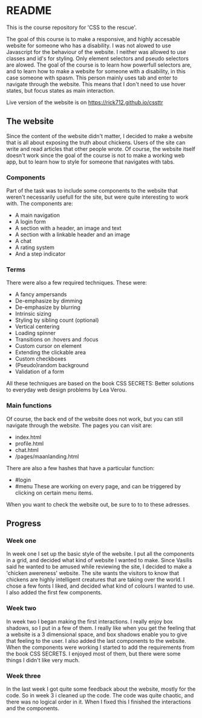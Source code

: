 # README

This is the course repository for 'CSS to the rescue'.

The goal of this course is to make a responsive, and highly accesable website for someone who has a disability. I was not alowed to use Javascript for the behaviour of the website. I neither was allowed to use classes and id's for styling. Only element selectors and pseudo selectors are alowed. The goal of the course is to learn how powerfull selectors are, and to learn how to make a website for someone with a disability, in this case someone with spasm. This person mainly uses tab and enter to navigate through the website. This means that I don't need to use hover states, but focus states as main interaction.

Live version of the website is on https://rick712.github.io/cssttr

## The website
Since the content of the website didn't matter, I decided to make a website that is all about exposing the truth about chickens. Users of the site can write and read articles that other people wrote. Of course, the website itself doesn't work since the goal of the course is not to make a working web app, but to learn how to style for someone that navigates with tabs.

### Components
Part of the task was to include some components to the website that weren't necessarily usefull for the site, but were quite interesting to work with. The components are:
- A main navigation
- A login form
- A section with a header, an image and text
- A section with a linkable header and an image
- A chat
- A rating system
- And a step indicator

### Terms
There were also a few required techniques. These were:
- A fancy ampersands
- De-emphasize by dimming
- De-emphasize by blurring
- Intrinsic sizing
- Styling by sibling count (optional)
- Vertical centering
- Loading spinner
- Transitions on :hovers and :focus
- Custom cursor on element
- Extending the clickable area
- Custom checkboxes
- (Pseudo)random background
- Validation of a form

All these techniques are based on the book CSS SECRETS: Better solutions to everyday web design problems by Lea Verou.

### Main functions
Of course, the back end of the website does not work, but you can still navigate through the website. The pages you can visit are:
- index.html
- profile.html
- chat.html
- /pages/maanlanding.html

There are also a few hashes that have a particular function:
- #login
- #menu
These are working on every page, and can be triggered by clicking on certain menu items.

When you want to check the website out, be sure to to to these adresses.

## Progress

### Week one
In week one I set up the basic style of the website. I put all the components in a grid, and decided what kind of website I wanted to make. Since Vasilis said he wanted to be amused while reviewing the site, I decided to make a 'chicken awereness' website. The site wants the visitors to know that chickens are highly intelligent creatures that are taking over the world. I chose a few fonts I liked, and decided what kind of colours I wanted to use. I also added the first few components.

### Week two
In week two I began making the first interactions. I really enjoy box shadows, so I put in a few of them. I really like when you get the feeling that a website is a 3 dimensional space, and box shadows enable you to give that feeling to the user. I also added the last components to the website. When the components were working I started to add the requirements from the book CSS SECRETS. I enjoyed most of them, but there were some things I didn't like very much. 

### Week three
In the last week I got quite some feedback about the website, mostly for the code. So in week 3 i cleaned up the code. The code was quite chaotic, and there was no logical order in it. When I fixed this I finished the interactions and the components. 
